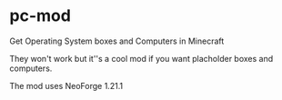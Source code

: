 # pc-mod
Get Operating System boxes and Computers in Minecraft

They won't work but it''s a cool mod if you want placholder boxes and computers.

The mod uses NeoForge 1.21.1
